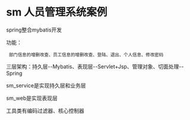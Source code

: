 # sm  人员管理系统案例
spring整合mybatis开发

功能：
     
     部门信息的增删改查、员工信息的增删改查、登陆、退出、个人信息、修改密码

三层架构：持久层--Mybatis、表现层--Servlet+Jsp、管理对象、切面处理--Spring

sm_service是实现持久层和业务层

sm_web是实现表现层

工具类有编码过滤器、核心控制器
